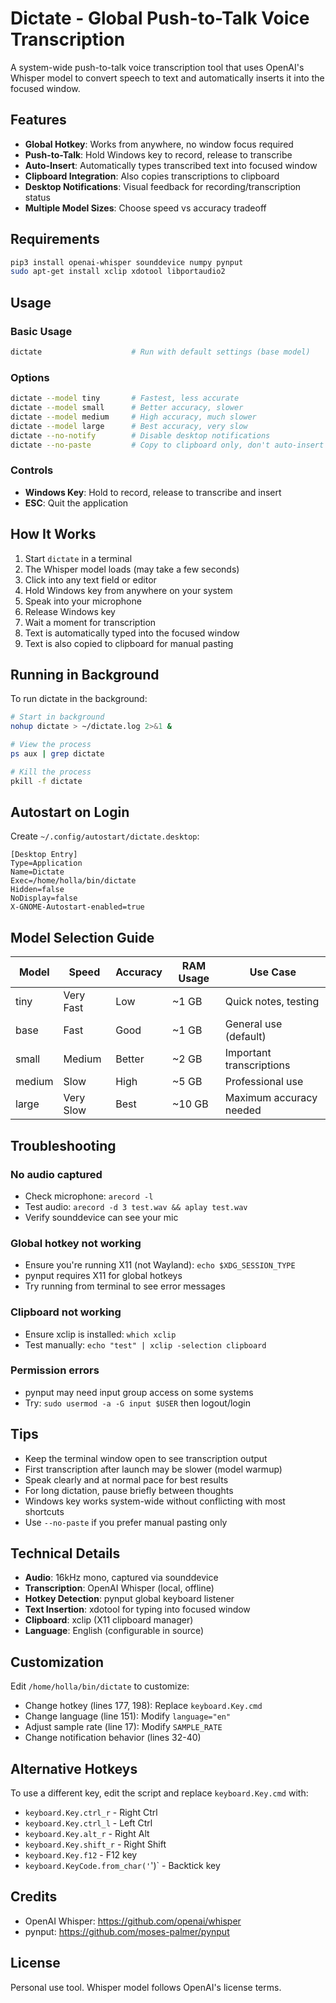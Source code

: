 # Dictate - Global Push-to-Talk Voice Transcription

A system-wide push-to-talk voice transcription tool that uses OpenAI's Whisper model to convert speech to text and automatically inserts it into the focused window.

## Features

- **Global Hotkey**: Works from anywhere, no window focus required
- **Push-to-Talk**: Hold Windows key to record, release to transcribe
- **Auto-Insert**: Automatically types transcribed text into focused window
- **Clipboard Integration**: Also copies transcriptions to clipboard
- **Desktop Notifications**: Visual feedback for recording/transcription status
- **Multiple Model Sizes**: Choose speed vs accuracy tradeoff

## Requirements

```bash
pip3 install openai-whisper sounddevice numpy pynput
sudo apt-get install xclip xdotool libportaudio2
```

## Usage

### Basic Usage
```bash
dictate                    # Run with default settings (base model)
```

### Options
```bash
dictate --model tiny       # Fastest, less accurate
dictate --model small      # Better accuracy, slower
dictate --model medium     # High accuracy, much slower
dictate --model large      # Best accuracy, very slow
dictate --no-notify        # Disable desktop notifications
dictate --no-paste         # Copy to clipboard only, don't auto-insert
```

### Controls
- **Windows Key**: Hold to record, release to transcribe and insert
- **ESC**: Quit the application

## How It Works

1. Start `dictate` in a terminal
2. The Whisper model loads (may take a few seconds)
3. Click into any text field or editor
4. Hold Windows key from anywhere on your system
5. Speak into your microphone
6. Release Windows key
7. Wait a moment for transcription
8. Text is automatically typed into the focused window
9. Text is also copied to clipboard for manual pasting

## Running in Background

To run dictate in the background:

```bash
# Start in background
nohup dictate > ~/dictate.log 2>&1 &

# View the process
ps aux | grep dictate

# Kill the process
pkill -f dictate
```

## Autostart on Login

Create `~/.config/autostart/dictate.desktop`:

```desktop
[Desktop Entry]
Type=Application
Name=Dictate
Exec=/home/holla/bin/dictate
Hidden=false
NoDisplay=false
X-GNOME-Autostart-enabled=true
```

## Model Selection Guide

| Model  | Speed      | Accuracy | RAM Usage | Use Case                    |
|--------|------------|----------|-----------|----------------------------- |
| tiny   | Very Fast  | Low      | ~1 GB     | Quick notes, testing        |
| base   | Fast       | Good     | ~1 GB     | General use (default)       |
| small  | Medium     | Better   | ~2 GB     | Important transcriptions    |
| medium | Slow       | High     | ~5 GB     | Professional use            |
| large  | Very Slow  | Best     | ~10 GB    | Maximum accuracy needed     |

## Troubleshooting

### No audio captured
- Check microphone: `arecord -l`
- Test audio: `arecord -d 3 test.wav && aplay test.wav`
- Verify sounddevice can see your mic

### Global hotkey not working
- Ensure you're running X11 (not Wayland): `echo $XDG_SESSION_TYPE`
- pynput requires X11 for global hotkeys
- Try running from terminal to see error messages

### Clipboard not working
- Ensure xclip is installed: `which xclip`
- Test manually: `echo "test" | xclip -selection clipboard`

### Permission errors
- pynput may need input group access on some systems
- Try: `sudo usermod -a -G input $USER` then logout/login

## Tips

- Keep the terminal window open to see transcription output
- First transcription after launch may be slower (model warmup)
- Speak clearly and at normal pace for best results
- For long dictation, pause briefly between thoughts
- Windows key works system-wide without conflicting with most shortcuts
- Use `--no-paste` if you prefer manual pasting only

## Technical Details

- **Audio**: 16kHz mono, captured via sounddevice
- **Transcription**: OpenAI Whisper (local, offline)
- **Hotkey Detection**: pynput global keyboard listener
- **Text Insertion**: xdotool for typing into focused window
- **Clipboard**: xclip (X11 clipboard manager)
- **Language**: English (configurable in source)

## Customization

Edit `/home/holla/bin/dictate` to customize:
- Change hotkey (lines 177, 198): Replace `keyboard.Key.cmd`
- Change language (line 151): Modify `language="en"`
- Adjust sample rate (line 17): Modify `SAMPLE_RATE`
- Change notification behavior (lines 32-40)

## Alternative Hotkeys

To use a different key, edit the script and replace `keyboard.Key.cmd` with:

- `keyboard.Key.ctrl_r` - Right Ctrl
- `keyboard.Key.ctrl_l` - Left Ctrl
- `keyboard.Key.alt_r` - Right Alt
- `keyboard.Key.shift_r` - Right Shift
- `keyboard.Key.f12` - F12 key
- `keyboard.KeyCode.from_char('`')` - Backtick key

## Credits

- OpenAI Whisper: https://github.com/openai/whisper
- pynput: https://github.com/moses-palmer/pynput

## License

Personal use tool. Whisper model follows OpenAI's license terms.
